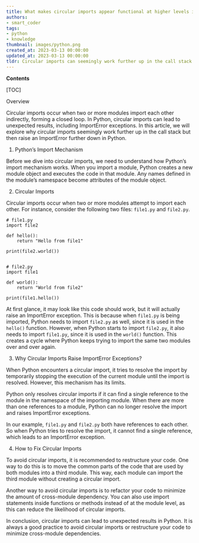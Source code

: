 ```yaml
---
title: What makes circular imports appear functional at higher levels in the call stack but eventually result in an importerror at lower levels?
authors:
- smart_coder
tags:
- python
- knowledge
thumbnail: images/python.png
created_at: 2023-03-13 00:00:00
updated_at: 2023-03-13 00:00:00
tldr: Circular imports can seemingly work further up in the call stack because the modules being imported may have already been initialized, but an ImportError is raised further down because the circular import prevents the second module from being fully initialized.
---
```


**Contents**

[TOC]

Overview

Circular imports occur when two or more modules import each other indirectly, forming a closed loop. In Python, circular imports can lead to unexpected results, including ImportError exceptions. In this article, we will explore why circular imports seemingly work further up in the call stack but then raise an ImportError further down in Python.

1. Python’s Import Mechanism

Before we dive into circular imports, we need to understand how Python’s import mechanism works. When you import a module, Python creates a new module object and executes the code in that module. Any names defined in the module’s namespace become attributes of the module object. 

2. Circular Imports

Circular imports occur when two or more modules attempt to import each other. For instance, consider the following two files: `file1.py` and `file2.py`.

    # file1.py
    import file2
    
    def hello():
        return "Hello from file1"
        
    print(file2.world())
    
    
    # file2.py
    import file1
    
    def world():
        return "World from file2"
        
    print(file1.hello())

At first glance, it may look like this code should work, but it will actually raise an ImportError exception. This is because when `file1.py` is being imported, Python needs to import `file2.py` as well, since it is used in the `hello()` function. However, when Python starts to import `file2.py`, it also needs to import `file1.py`, since it is used in the `world()` function. This creates a cycle where Python keeps trying to import the same two modules over and over again.

3. Why Circular Imports Raise ImportError Exceptions?

When Python encounters a circular import, it tries to resolve the import by temporarily stopping the execution of the current module until the import is resolved. However, this mechanism has its limits. 

Python only resolves circular imports if it can find a single reference to the module in the namespace of the importing module. When there are more than one references to a module, Python can no longer resolve the import and raises ImportError exceptions.

In our example, `file1.py` and `file2.py` both have references to each other. So when Python tries to resolve the import, it cannot find a single reference, which leads to an ImportError exception.

4. How to Fix Circular Imports

To avoid circular imports, it is recommended to restructure your code. One way to do this is to move the common parts of the code that are used by both modules into a third module. This way, each module can import the third module without creating a circular import.

Another way to avoid circular imports is to refactor your code to minimize the amount of cross-module dependency. You can also use import statements inside functions or methods instead of at the module level, as this can reduce the likelihood of circular imports.

In conclusion, circular imports can lead to unexpected results in Python. It is always a good practice to avoid circular imports or restructure your code to minimize cross-module dependencies.
